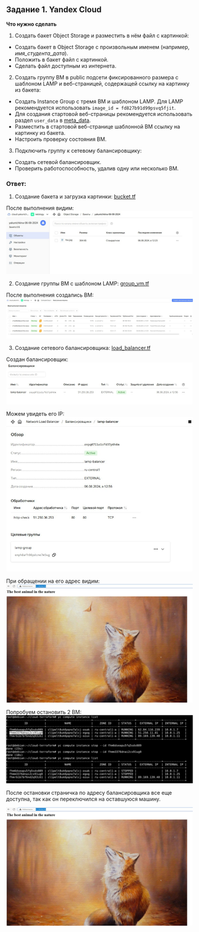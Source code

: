 ## Задание 1. Yandex Cloud 

**Что нужно сделать**

1. Создать бакет Object Storage и разместить в нём файл с картинкой:

 - Создать бакет в Object Storage с произвольным именем (например, _имя_студента_дата_).
 - Положить в бакет файл с картинкой.
 - Сделать файл доступным из интернета.
 
2. Создать группу ВМ в public подсети фиксированного размера с шаблоном LAMP и веб-страницей, содержащей ссылку на картинку из бакета:

 - Создать Instance Group с тремя ВМ и шаблоном LAMP. Для LAMP рекомендуется использовать `image_id = fd827b91d99psvq5fjit`.
 - Для создания стартовой веб-страницы рекомендуется использовать раздел `user_data` в [meta_data](https://cloud.yandex.ru/docs/compute/concepts/vm-metadata).
 - Разместить в стартовой веб-странице шаблонной ВМ ссылку на картинку из бакета.
 - Настроить проверку состояния ВМ.
 
3. Подключить группу к сетевому балансировщику:

 - Создать сетевой балансировщик.
 - Проверить работоспособность, удалив одну или несколько ВМ.

### Ответ:

1. Создание бакета и загрузка картинки: [bucket.tf](/cloud_01/cloud-terraform/bucket.tf)

После выполнения видим: ![Task1](/cloud_01/task1_1.jpg "Задание 1")

2. Создание группы ВМ с шаблоном LAMP: [group_vm.tf](/cloud_01/cloud-terraform/group_vm.tf)

После выполнения создались ВМ: ![Task1](/cloud_01/task1_2.jpg "Задание 1")

3. Создание сетевого балансировщика: [load_balancer.tf](/cloud_01/cloud-terraform/load_balancer.tf)

Создан балансировщик: ![Task1](/cloud_01/task1_3.jpg "Задание 1")

Можем увидеть его IP: ![Task1](/cloud_01/task1_4.jpg "Задание 1")

При обращении на его адрес видим: ![Task1](/cloud_01/task1_5.jpg "Задание 1")

Попробуем остановить 2 ВМ: ![Task1](/cloud_01/task1_6.jpg "Задание 1")

После остановки страничка по адресу балансировщика все еще доступна, так как он переключился на оставшуюся машину.

![Task1](/cloud_01/task1_5.jpg "Задание 1")
